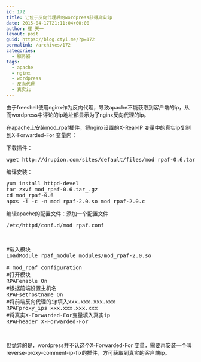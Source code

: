 ```yaml
---
id: 172
title: 让位于反向代理后的wordpress获得真实ip
date: 2015-04-17T21:11:04+00:00
author: 崔 天一
layout: post
guid: https://blog.ctyi.me/?p=172
permalink: /archives/172
categories:
  - 服务器
tags:
  - apache
  - nginx
  - wordpress
  - 反向代理
  - 真实ip
---
```

由于freeshell使用nginx作为反向代理，导致apache不能获取到客户端的ip，从而wordpress中评论的ip地址都显示为了nginx反向代理的ip。

在apache上安装mod_rpaf插件，将nginx设置的<span class="lang:default decode:true  crayon-inline ">X-Real-IP</span> 变量中的真实ip复制到<span class="lang:default decode:true  crayon-inline ">X-Forwarded-For</span> 变量内：

下载插件：

<pre class="lang:sh decode:true ">wget http://drupion.com/sites/default/files/mod_rpaf-0.6.tar_.gz</pre>

编译安装：

<pre class="lang:sh decode:true ">yum install httpd-devel
tar zxvf mod_rpaf-0.6.tar_.gz
cd mod_rpaf-0.6
apxs -i -c -n mod_rpaf-2.0.so mod_rpaf-2.0.c</pre>

编辑apache的配置文件：添加一个配置文件

<pre class="lang:sh decode:true ">/etc/httpd/conf.d/mod_rpaf.conf</pre>

&nbsp;

<pre class="lang:apache decode:true">#载入模块
LoadModule rpaf_module modules/mod_rpaf-2.0.so

# mod_rpaf configuration
#打开模块
RPAFenable On
#根据前端设置主机名
RPAFsethostname On
#将前端反向代理的ip填入xxx.xxx.xxx.xxx
RPAFproxy_ips xxx.xxx.xxx.xxx
#将真实X-Forwarded-For变量填入真实ip
RPAFheader X-Forwarded-For</pre>

&nbsp;

但诡异的是，wordpress并不认这个<span class="lang:default decode:true  crayon-inline ">X-Forwarded-For</span> 变量，需要再安装一个叫reverse-proxy-comment-ip-fix的插件，方可获取到真实的客户端ip。